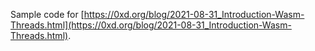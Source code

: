 Sample code for [https://0xd.org/blog/2021-08-31_Introduction-Wasm-Threads.html](https://0xd.org/blog/2021-08-31_Introduction-Wasm-Threads.html).
